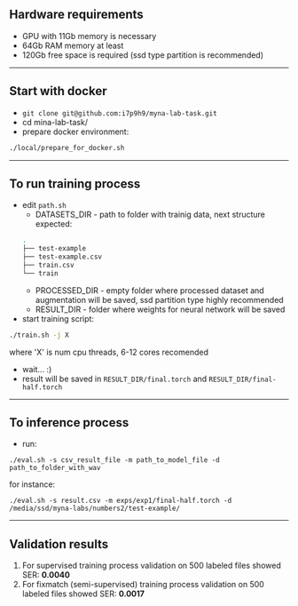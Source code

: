 ## Hardware requirements
  - GPU with 11Gb memory is necessary
  - 64Gb RAM memory at least
  - 120Gb free space is required (ssd type partition is recommended)

***

## Start with docker
  - `git clone git@github.com:i7p9h9/myna-lab-task.git`
  - cd mina-lab-task/
  - prepare docker environment:
  ```bash
  ./local/prepare_for_docker.sh
  ```

***

## To run training process 
  - edit `path.sh`
    - DATASETS_DIR - path to folder with trainig data, next structure expected:
    ```bash
    .
    ├── test-example
    ├── test-example.csv
    ├── train.csv
    └── train
    ```
    - PROCESSED_DIR - empty folder where processed dataset and augmentation will be saved, ssd partition type highly recommended
    - RESULT_DIR - folder where weights for neural network will be saved
  - start training script:
  ```bash
  ./train.sh -j X
  ```
  where 'X' is num cpu threads, 6-12 cores recomended
  - wait... :)
  - result will be saved in `RESULT_DIR/final.torch` and `RESULT_DIR/final-half.torch`

  ---
## To inference process 
  - run:

  ```
  ./eval.sh -s csv_result_file -m path_to_model_file -d path_to_folder_with_wav
  ```

  for instance:
  ```
  ./eval.sh -s result.csv -m exps/exp1/final-half.torch -d /media/ssd/myna-labs/numbers2/test-example/
  ```

---
## Validation results 
  1. For supervised training process validation on 500 labeled files showed SER: **0.0040**
  2. For fixmatch (semi-supervised) training process validation on 500 labeled files showed SER: **0.0017**
  
